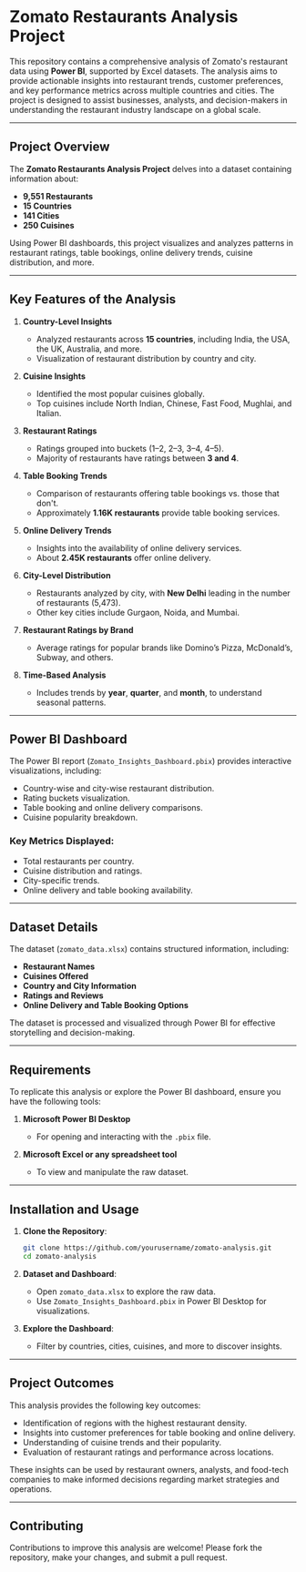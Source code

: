 # Zomato Restaurants Analysis Project

This repository contains a comprehensive analysis of Zomato's restaurant data using **Power BI**, supported by Excel datasets. The analysis aims to provide actionable insights into restaurant trends, customer preferences, and key performance metrics across multiple countries and cities. The project is designed to assist businesses, analysts, and decision-makers in understanding the restaurant industry landscape on a global scale.

---

## Project Overview

The **Zomato Restaurants Analysis Project** delves into a dataset containing information about:

- **9,551 Restaurants**  
- **15 Countries**  
- **141 Cities**  
- **250 Cuisines**  

Using Power BI dashboards, this project visualizes and analyzes patterns in restaurant ratings, table bookings, online delivery trends, cuisine distribution, and more.

---

## Key Features of the Analysis

1. **Country-Level Insights**  
   - Analyzed restaurants across **15 countries**, including India, the USA, the UK, Australia, and more.
   - Visualization of restaurant distribution by country and city.

2. **Cuisine Insights**  
   - Identified the most popular cuisines globally.
   - Top cuisines include North Indian, Chinese, Fast Food, Mughlai, and Italian.

3. **Restaurant Ratings**  
   - Ratings grouped into buckets (1–2, 2–3, 3–4, 4–5).
   - Majority of restaurants have ratings between **3 and 4**.

4. **Table Booking Trends**  
   - Comparison of restaurants offering table bookings vs. those that don't.
   - Approximately **1.16K restaurants** provide table booking services.

5. **Online Delivery Trends**  
   - Insights into the availability of online delivery services.
   - About **2.45K restaurants** offer online delivery.

6. **City-Level Distribution**  
   - Restaurants analyzed by city, with **New Delhi** leading in the number of restaurants (5,473).  
   - Other key cities include Gurgaon, Noida, and Mumbai.

7. **Restaurant Ratings by Brand**  
   - Average ratings for popular brands like Domino’s Pizza, McDonald’s, Subway, and others.

8. **Time-Based Analysis**  
   - Includes trends by **year**, **quarter**, and **month**, to understand seasonal patterns.

---

## Power BI Dashboard

The Power BI report (`Zomato_Insights_Dashboard.pbix`) provides interactive visualizations, including:

- Country-wise and city-wise restaurant distribution.
- Rating buckets visualization.
- Table booking and online delivery comparisons.
- Cuisine popularity breakdown.

### Key Metrics Displayed:
- Total restaurants per country.
- Cuisine distribution and ratings.
- City-specific trends.
- Online delivery and table booking availability.

---

## Dataset Details

The dataset (`zomato_data.xlsx`) contains structured information, including:

- **Restaurant Names**  
- **Cuisines Offered**  
- **Country and City Information**  
- **Ratings and Reviews**  
- **Online Delivery and Table Booking Options**  

The dataset is processed and visualized through Power BI for effective storytelling and decision-making.

---

## Requirements

To replicate this analysis or explore the Power BI dashboard, ensure you have the following tools:

1. **Microsoft Power BI Desktop**  
   - For opening and interacting with the `.pbix` file.

2. **Microsoft Excel or any spreadsheet tool**  
   - To view and manipulate the raw dataset.

---

## Installation and Usage

1. **Clone the Repository**:
   ```bash
   git clone https://github.com/yourusername/zomato-analysis.git
   cd zomato-analysis
   ```

2. **Dataset and Dashboard**:
   - Open `zomato_data.xlsx` to explore the raw data.
   - Use `Zomato_Insights_Dashboard.pbix` in Power BI Desktop for visualizations.

3. **Explore the Dashboard**:
   - Filter by countries, cities, cuisines, and more to discover insights.

---

## Project Outcomes

This analysis provides the following key outcomes:

- Identification of regions with the highest restaurant density.
- Insights into customer preferences for table booking and online delivery.
- Understanding of cuisine trends and their popularity.
- Evaluation of restaurant ratings and performance across locations.

These insights can be used by restaurant owners, analysts, and food-tech companies to make informed decisions regarding market strategies and operations.

---

## Contributing

Contributions to improve this analysis are welcome! Please fork the repository, make your changes, and submit a pull request.



